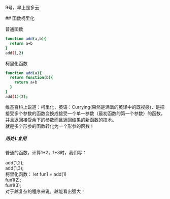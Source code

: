 <p>9号，早上是多云<p/>
## 函数柯里化

普通函数
```bash
function add(a,b){
  return a+b
}
add(1,2)
```
柯里化函数
```bash
function add(a){
  return function(b){
    return a+b
  }
}
add(1)(2);
```
维基百科上说道：柯里化，英语：Currying(果然是满满的英译中的既视感)，是把接受多个参数的函数变换成接受一个单一参数（最初函数的第一个参数）的函数，并且返回接受余下的参数而且返回结果的新函数的技术。<br>
就是多个形参的函数转化为一个形参的函数！
<h5>用处1:复用</h5>
<p>普通的函数，计算1+2，1+3时，我们写：</p>
add(1,2);
<br>
add(1,3);
<br>
柯里化函数：
let fun1 = add(1)
<br>
fun1(2);
<br>
fun1(3);
<br>
对于越复杂的程序来说，越能看出强大！
